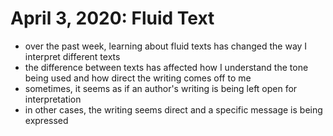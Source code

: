 # April 3, 2020: Fluid Text

- over the past week, learning about fluid texts has changed the way I interpret different texts
- the difference between texts has affected how I understand the tone being used and how direct the writing comes off to me
- sometimes, it seems as if an author's writing is being left open for interpretation
- in other cases, the writing seems direct and a specific message is being expressed